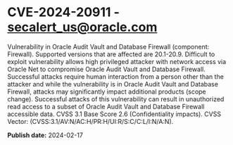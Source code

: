 # CVE-2024-20911 - secalert_us@oracle.com

Vulnerability in Oracle Audit Vault and Database Firewall (component: Firewall).  Supported versions that are affected are 20.1-20.9. Difficult to exploit vulnerability allows high privileged attacker with network access via Oracle Net to compromise Oracle Audit Vault and Database Firewall.  Successful attacks require human interaction from a person other than the attacker and while the vulnerability is in Oracle Audit Vault and Database Firewall, attacks may significantly impact additional products (scope change). Successful attacks of this vulnerability can result in  unauthorized read access to a subset of Oracle Audit Vault and Database Firewall accessible data. CVSS 3.1 Base Score 2.6 (Confidentiality impacts).  CVSS Vector: (CVSS:3.1/AV:N/AC:H/PR:H/UI:R/S:C/C:L/I:N/A:N).

**Publish date:** 2024-02-17
